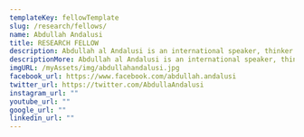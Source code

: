 ```yaml
---
templateKey: fellowTemplate
slug: /research/fellows/
name: Abdullah Andalusi
title: RESEARCH FELLOW
description: Abdullah al Andalusi is an international speaker, thinker and intellectual activist.
descriptionMore: Abdullah al Andalusi is an international speaker, thinker and intellectual activist for Islam and Muslim affairs. Abdullah has studied Islamic revivalism (nahda), theology, philosophy, the physical sciences, sociology, psychology, anthropology and political philosophy. Abdullah has delivered talks internationally on the question of the purpose of life, the existence of God, the Miracle of Quran, the superiority of the Shariah as a social and political system, and Islamic Economics. He has spoken in community centres, universities, colleges and numerous appearances on various programmes on TV channels including the BBC, ITV, BBC Arabic, BBC Radio 4, Al Jazeera, Press TV, Islam Channel and IQRA TV. He also has engaged in a number of debates, with Atheists, Secularists, Agnostics, Liberals and Christians on a variety of topics from theology to political philosophy.
imgURL: /myAssets/img/abdullahandalusi.jpg
facebook_url: https://www.facebook.com/abdullah.andalusi
twitter_url: https://twitter.com/AbdullaAndalusi
instagram_url: ""
youtube_url: ""
google_url: ""
linkedin_url: ""
---
```

